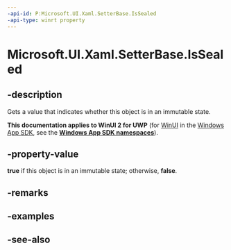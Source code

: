 ```yaml
---
-api-id: P:Microsoft.UI.Xaml.SetterBase.IsSealed
-api-type: winrt property
---
```


<!-- Property syntax
public bool IsSealed { get; }
-->

# Microsoft.UI.Xaml.SetterBase.IsSealed

## -description
Gets a value that indicates whether this object is in an immutable state.

**This documentation applies to WinUI 2 for UWP** (for [WinUI](/windows/apps/winui/winui3/) in the [Windows App SDK](/windows/apps/windows-app-sdk/), see the **[Windows App SDK namespaces](/windows/windows-app-sdk/api/winrt/)**).

## -property-value
**true** if this object is in an immutable state; otherwise, **false**.

## -remarks

## -examples

## -see-also
